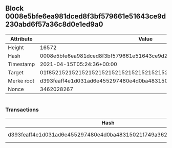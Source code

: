 ## Block 0008e5bfe6ea981dced8f3bf579661e51643ce9d230abd6f57a36c8d0e1ed9a0

Attribute | Value
--- | ---
Height | 16572
Hash | 0008e5bfe6ea981dced8f3bf579661e51643ce9d230abd6f57a36c8d0e1ed9a0
Timestamp | 2021-04-15T05:24:36+00:00
Target | 01f8521521521521521521521521521521521521521521521521521521521521
Merke root | d393feaff4e1d031ad6e455297480e4d0ba48315021f749a36239e471321f5a9
Nonce | 3462028267

```

```

### Transactions

Hash | Amount
--- | ---
[d393feaff4e1d031ad6e455297480e4d0ba48315021f749a36239e471321f5a9](d393feaff4e1d031ad6e455297480e4d0ba48315021f749a36239e471321f5a9.md) | 10.00000000 SKEPTI 
